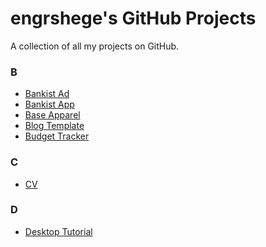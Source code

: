 # engrshege's GitHub Projects
A collection of all my projects on GitHub.

### B
- <a href="https://github.com/">Bankist Ad</a>
- <a href="https://github.com/">Bankist App</a>
- <a href="https://github.com/">Base Apparel</a>
- <a href="https://github.com/">Blog Template</a>
- <a href="https://github.com/">Budget Tracker</a>


### C
- <a href="https://github.com/engrshege/cv">CV</a>


### D
- <a href="https://github.com/engrshege/desktop-tutorial">Desktop Tutorial</a>
